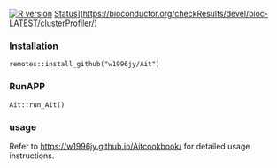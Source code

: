 [![R version](https://img.shields.io/badge/R-v4.3.0-salmon)](https://www.r-project.org)
[Status](http://www.bioconductor.org/shields/build/devel/bioc/clusterProfiler.svg)](https://bioconductor.org/checkResults/devel/bioc-LATEST/clusterProfiler/)
### Installation

```
remotes::install_github("w1996jy/Ait")
```
### RunAPP

```
Ait::run_Ait()
```

### usage

Refer to https://w1996jy.github.io/Aitcookbook/ for detailed usage instructions.

